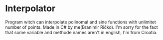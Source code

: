 # Interpolator
Program witch can interpolate polinomal and sine functions with unlimitet number of points. Made in C# by me(Branimir Ričko). I'm sorry for the fact that some variable and methode names aren't in english, I'm from Croatia.
